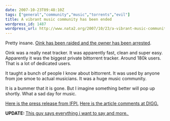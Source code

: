 ```yaml
---
date: 2007-10-23T09:48:10Z
tags: ["general","community","music","torrents","evil"]
title: A vibrant music community has been ended
wordpress_id: 1487
wordpress_url: http://www.nata2.org/2007/10/23/a-vibrant-music-community-has-been-ended/
---
```


Pretty insane. <a href="http://torrentfreak.com/oinkcd-servers-raided-admin-arrested/">Oink has been raided and the owner has been arrested</a>.

Oink was a really neat tracker. It was apparently fast, clean and super easy. Apparently it was the biggest private bittorrent tracker. Around 180k users. That is a lot of dedicated users.

It taught a bunch of people I know about bittorrent. It was used by anyone from joe smoe to actual musicians. It was a huge music community.

It is a bummer that it is gone. But I imagine something better will pop up shortly. What a sad day for music.

<a href="http://www.ifpi.org/content/section_news/20071023.html">Here is the press release from IFPI.</a>  <a href="http://digg.com/music/Oink_cd_Shut_Down">Here is the article comments at DIGG.</a>

<strong>UPDATE: </strong><a href="http://rawkblog.blogspot.com/2007/10/critical-backlash-why-we-need-oink.html">This guy says everything i want to say and more. </a>
